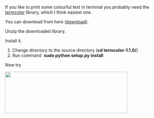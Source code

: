 If you like to print some colourful text in terminal you probably need the [termcolor](http://pypi.python.org/pypi/termcolor) library, which I think easiest one.  

You can download from here ([download](http://pypi.python.org/pypi/termcolor#downloads)).

Unzip the downloaded library.

Install it.

1.  Change directory to the source directory (**cd <span style="white-space: nowrap;">termcolor-1.1.0/</span>**)
2.  Run command  **sudo python setup.py install**

Now try 

[<img src="http://3.bp.blogspot.com/-0q2O39CJX8g/TqVVhkRsBeI/AAAAAAAABlY/Rczw3c4rzes/s400/Screenshot-6.png" width="400" height="135" />](http://3.bp.blogspot.com/-0q2O39CJX8g/TqVVhkRsBeI/AAAAAAAABlY/Rczw3c4rzes/s1600/Screenshot-6.png)

  
  
  
